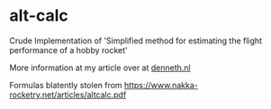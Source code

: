 # alt-calc
 Crude Implementation of 'Simplified method for estimating the flight performance of a hobby rocket'
 
 More information at my article over at [denneth.nl](https://denneth.nl/rocket-altitude-estimation-calculator/)
 
 Formulas blatently stolen from https://www.nakka-rocketry.net/articles/altcalc.pdf
